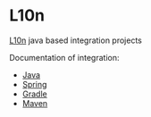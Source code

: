 # L10n

[L10n](https://l10n.ws/) java based integration projects

Documentation of integration:
- [Java](https://l10n.ws/doc/java)
- [Spring](https://l10n.ws/doc/spring)
- [Gradle](https://l10n.ws/doc/gradle)
- [Maven](https://l10n.ws/doc/maven)

